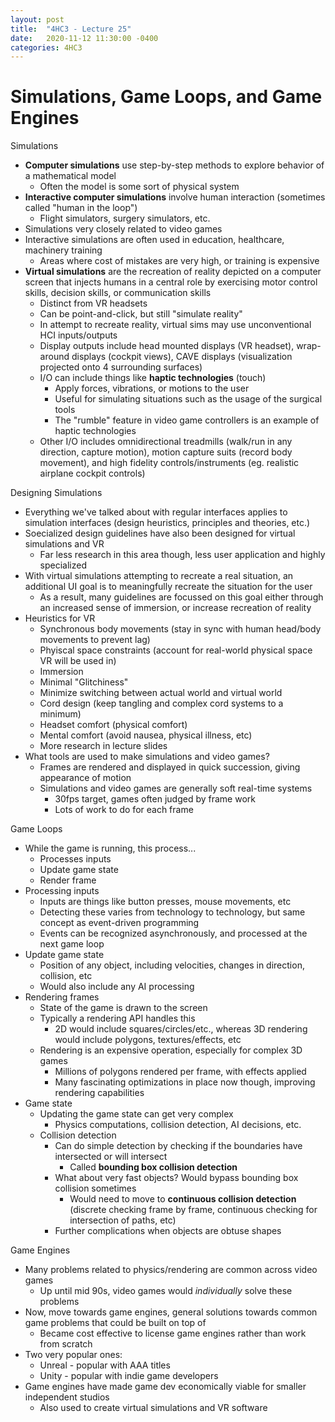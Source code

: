 ```yaml
---
layout: post
title:  "4HC3 - Lecture 25"
date:   2020-11-12 11:30:00 -0400
categories: 4HC3
---
```


Simulations, Game Loops, and Game Engines
===

Simulations
- **Computer simulations** use step-by-step methods to explore behavior of a mathematical model
    - Often the model is some sort of physical system
- **Interactive computer simulations** involve human interaction (sometimes called "human in the loop")
    - Flight simulators, surgery simulators, etc.
- Simulations very closely related to video games
- Interactive simulations are often used in education, healthcare, machinery training
    - Areas where cost of mistakes are very high, or training is expensive
- **Virtual simulations** are the recreation of reality depicted on a computer screen that injects humans in a central role by exercising motor control skills, decision skills, or communication skills
    - Distinct from VR headsets
    - Can be point-and-click, but still "simulate reality"
    - In attempt to recreate reality, virtual sims may use unconventional HCI inputs/outputs
    - Display outputs include head mounted displays (VR headset), wrap-around displays (cockpit views), CAVE displays (visualization projected onto 4 surrounding surfaces)
    - I/O can include things like **haptic technologies** (touch)
        - Apply forces, vibrations, or motions to the user
        - Useful for simulating situations such as the usage of the surgical tools
        - The "rumble" feature in video game controllers is an example of haptic technologies
    - Other I/O includes omnidirectional treadmills (walk/run in any direction, capture motion), motion capture suits (record body movement), and high fidelity controls/instruments (eg. realistic airplane cockpit controls)

Designing Simulations
- Everything we've talked about with regular interfaces applies to simulation interfaces (design heuristics, principles and theories, etc.)
- Soecialized design guidelines have also been designed for virtual simulations and VR
    - Far less research in this area though, less user application and highly specialized
- With virtual simulations attempting to recreate a real situation, an additional UI goal is to meaningfully recreate the situation for the user
    - As a result, many guidelines are focussed on this goal either through an increased sense of immersion, or increase recreation of reality
- Heuristics for VR
    - Synchronous body movements (stay in sync with human head/body movements to prevent lag)
    - Phyiscal space constraints (account for real-world physical space VR will be used in)
    - Immersion
    - Minimal "Glitchiness"
    - Minimize switching between actual world and virtual world
    - Cord design (keep tangling and complex cord systems to a minimum)
    - Headset comfort (physical comfort)
    - Mental comfort (avoid nausea, physical illness, etc)
    - More research in lecture slides
- What tools are used to make simulations and video games?
    - Frames are rendered and displayed in quick succession, giving appearance of motion
    - Simulations and video games are generally soft real-time systems
        - 30fps target, games often judged by frame work
        - Lots of work to do for each frame

Game Loops
- While the game is running, this process...
    - Processes inputs
    - Update game state
    - Render frame
- Processing inputs
    - Inputs are things like button presses, mouse movements, etc
    - Detecting these varies from technology to technology, but same concept as event-driven programming
    - Events can be recognized asynchronously, and processed at the next game loop
- Update game state
    - Position of any object, including velocities, changes in direction, collision, etc
    - Would also include any AI processing
- Rendering frames
    - State of the game is drawn to the screen
    - Typically a rendering API handles this
        - 2D would include squares/circles/etc., whereas 3D rendering would include polygons, textures/effects, etc
    - Rendering is an expensive operation, especially for complex 3D games
        - Millions of polygons rendered per frame, with effects applied
        - Many fascinating optimizations in place now though, improving rendering capabilities
- Game state
    - Updating the game state can get very complex
        - Physics computations, collision detection, AI decisions, etc.
    - Collision detection
        - Can do simple detection by checking if the boundaries have intersected or will intersect
            - Called **bounding box collision detection**
        - What about very fast objects? Would bypass bounding box collision sometimes
            - Would need to move to **continuous collision detection** (discrete checking frame by frame, continuous checking for intersection of paths, etc)
        - Further complications when objects are obtuse shapes

Game Engines
- Many problems related to physics/rendering are common across video games
    - Up until mid 90s, video games would *individually* solve these problems
- Now, move towards game engines, general solutions towards common game problems that could be built on top of
    - Became cost effective to license game engines rather than work from scratch
- Two very popular ones:
    - Unreal - popular with AAA titles
    - Unity - popular with indie game developers
- Game engines have made game dev economically viable for smaller independent studios
    - Also used to create virtual simulations and VR software